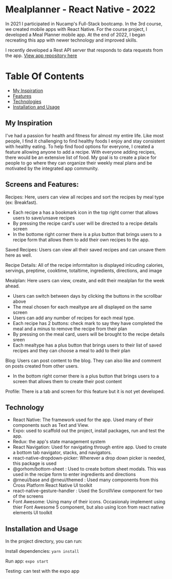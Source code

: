 # Mealplanner - React Native - 2022


In 2021 I participated in Nucamp's Full-Stack bootcamp. In the 3rd course, we created mobile apps with React Native. For the course project, I developed a Meal Planner mobile app. At the end of 2022, I began recreating this app with newer technology and improved skills. 



I recently developed a Rest API server that responds to data requests from the app. [View app repository here](https://github.com/madisonisfan/mealplanner_RN_2022_Server)

# Table Of Contents
- [My Inspiration](#my-inspiration)
- [Features](#features)
- [Technologies](#technologies)
- [Installation and Usage](#installation-and-usage)



## My Inspiration
I've had a passion for health and fitness for almost my entire life. Like most people, I find it challenging to find healthy foods I enjoy and stay consistent with healthy eating. To help find food options for everyone, I created a feature allowing anyone to add a recipe. With everyone adding recipes, there would be an extensive list of food. My goal is to create a place for people to go where they can organize their weekly meal plans and be motivated by the integrated app community.

## Screens and Features: 
Recipes: Here, users can view all recipes and sort the recipes by meal type (ex: Breakfast). 
  - Each recipe a has a bookmark icon in the top right corner that allows users to save/unsave recipes
  - By pressing the recipe card's user will be directed to a recipe details screen
  - In the bottome right corner there is a plus button that brings users to a recipe form that allows them to add their own recipes to the app. 
  
Saved Recipes: Users can view all their saved recipes and can unsave them here as well. 

Recipe Details: All of the recipe informtaiton is displayed inlcuding calories, servings, preptime, cooktime, totaltime, ingredients, directions, and image

Mealplan: Here users can view, create, and edit their mealplan for the week ahead. 
  - Users can switch between days by clicking the buttons in the scrollbar above
  - The meal chosen for each mealtype are all displayed on the same screen
  - Users can add any number of recipes for each meal type. 
  - Each recipe has 2 buttons: check mark to say they have completed the meal and a minus to remove the recipe from their plan
  - By pressing on the meal card, users will be brought to the recipe details sreen
  - Each mealtype has a plus button that brings users to their list of saved recipes and they can choose a meal to add to their plan

Blog: Users can post content to the blog. They can also like and comment on posts created from other users. 
  - In the bottom right corner there is a plus button that brings users to a screen that allows them to create their post content 


Profile: There is a tab and screen for this feature but it is not yet developed. 
 


## Technology 
- React Native: The framework used for the app. Used many of their components such as Text and View.
- Expo: used to scaffold out the project, install packages, run and test the app. 
- Redux: the app's state management system 
- React Navigation: Used for navigating through entire app. Used to create a bottom tab navigator, stacks, and navigators. 
- react-native-dropdown-picker: Wherever a drop down picker is needed, this package is used 
- @gorhom/bottom-sheet : Used to create bottom sheet modals. This was used in the recipe form to enter ingredients and directions
- @rneui/base and @rneui/themed : Used many components from this Cross Platform React Native UI toolkit
- react-native-gesture-handler : Used the ScrollView component for two of the screens
- Font Awesome: Using many of their icons. Occasionaly implement using thier Font Awesome 5 component, but also using Icon from react native elements UI toolkit


## Installation and Usage
In the project directory, you can run:

Install dependencies: `yarn install`

Run app: `expo start`

Testing: can test with the expo app
